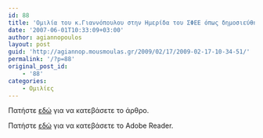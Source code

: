 ```yaml
---
id: 88
title: 'Ομιλία του κ.Γιαννόπουλου στην Ημερίδα του ΣΦΕΕ όπως δημοσιεύθηκε στο περιοδικό του ΣΦΕΕ'
date: '2007-06-01T10:33:09+03:00'
author: agiannopoulos
layout: post
guid: 'http://agiannop.mousmoulas.gr/2009/02/17/2009-02-17-10-34-51/'
permalink: '/?p=88'
original_post_id:
    - '88'
categories:
    - Ομιλίες
---
```


Πατήστε [εδώ](/wp-content/uploads/2009/02/omilia_sfee.pdf) για να κατεβάσετε το άρθρο.

Πατήστε [εδώ](http://get.adobe.com/reader/) για να κατεβάσετε το Adobe Reader.